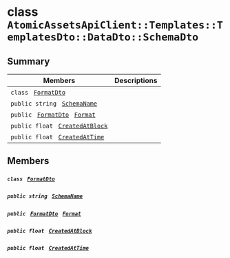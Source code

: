# class `AtomicAssetsApiClient::Templates::TemplatesDto::DataDto::SchemaDto` 

## Summary

 Members                                | Descriptions                                
----------------------------------------|---------------------------------------------
`class ` [`FormatDto`](AtomicAssetsApiClient--Templates--TemplatesDto--DataDto--SchemaDto--FormatDto.md)        | 
`public string ` [`SchemaName`](#class_atomic_assets_api_client_1_1_templates_1_1_templates_dto_1_1_data_dto_1_1_schema_dto_1a50d439f0d7b1835a13ec1f4da383f957) | 
`public ` [`FormatDto`](AtomicAssetsApiClient--Templates--TemplatesDto--DataDto--SchemaDto--FormatDto.md)` ` [`Format`](#class_atomic_assets_api_client_1_1_templates_1_1_templates_dto_1_1_data_dto_1_1_schema_dto_1ab4fe4d63207a5184d9e0c8a5aa54891c) | 
`public float ` [`CreatedAtBlock`](#class_atomic_assets_api_client_1_1_templates_1_1_templates_dto_1_1_data_dto_1_1_schema_dto_1a0caa720646d595f07067fcc6c44a4b2e) | 
`public float ` [`CreatedAtTime`](#class_atomic_assets_api_client_1_1_templates_1_1_templates_dto_1_1_data_dto_1_1_schema_dto_1a14bdb6268c108cfc8647325d8aff2078) | 

## Members

##### `class ` [`FormatDto`](AtomicAssetsApiClient--Templates--TemplatesDto--DataDto--SchemaDto--FormatDto.md) 

##### `public string ` [`SchemaName`](#class_atomic_assets_api_client_1_1_templates_1_1_templates_dto_1_1_data_dto_1_1_schema_dto_1a50d439f0d7b1835a13ec1f4da383f957) 

##### `public ` [`FormatDto`](AtomicAssetsApiClient--Templates--TemplatesDto--DataDto--SchemaDto--FormatDto.md)` ` [`Format`](#class_atomic_assets_api_client_1_1_templates_1_1_templates_dto_1_1_data_dto_1_1_schema_dto_1ab4fe4d63207a5184d9e0c8a5aa54891c) 

##### `public float ` [`CreatedAtBlock`](#class_atomic_assets_api_client_1_1_templates_1_1_templates_dto_1_1_data_dto_1_1_schema_dto_1a0caa720646d595f07067fcc6c44a4b2e) 

##### `public float ` [`CreatedAtTime`](#class_atomic_assets_api_client_1_1_templates_1_1_templates_dto_1_1_data_dto_1_1_schema_dto_1a14bdb6268c108cfc8647325d8aff2078) 

